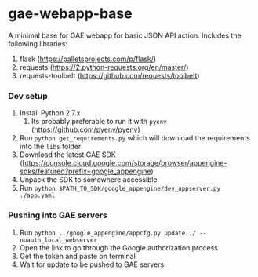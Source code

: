 # gae-webapp-base

A minimal base for GAE webapp for basic JSON API action. Includes the following libraries:

1. flask (https://palletsprojects.com/p/flask/)
1. requests (https://2.python-requests.org/en/master/)
1. requests-toolbelt (https://github.com/requests/toolbelt)

### Dev setup

1. Install Python 2.7.x
    1. Its probably preferable to run it with `pyenv` (https://github.com/pyenv/pyenv)
1. Run `python get_requirements.py` which will download the requirements into the `libs` folder
1. Download the latest GAE SDK (https://console.cloud.google.com/storage/browser/appengine-sdks/featured?prefix=google_appengine)
1. Unpack the SDK to somewhere accessible
1. Run `python $PATH_TO_SDK/google_appengine/dev_appserver.py ./app.yaml`

### Pushing into GAE servers

1. Run `python ../google_appengine/appcfg.py update ./ --noauth_local_webserver`
1. Open the link to go through the Google authorization process
1. Get the token and paste on terminal
1. Wait for update to be pushed to GAE servers
